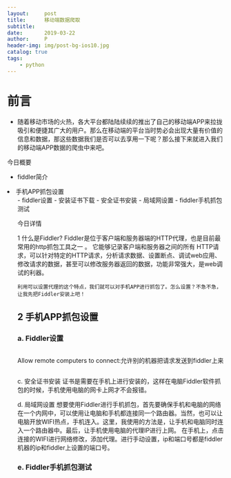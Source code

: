 ```yaml
---
layout:     post
title:      移动端数据爬取
subtitle:   
date:       2019-03-22
author:     P
header-img: img/post-bg-ios10.jpg
catalog: true
tags:
    - python
---
```

#  前言

-    随着移动市场的火热，各大平台都陆陆续续的推出了自己的移动端APP来拉拢吸引和便捷其广大的用户。那么在移动端的平台当时势必会出现大量有价值的信息和数据，那这些数据我们是否可以去享用一下呢？那么接下来就进入我们的移动端APP数据的爬虫中来吧。

今日概要

- fiddler简介
<li>手机APP抓包设置
<ul>
- fiddler设置
- 安装证书下载
- 安全证书安装
- 局域网设置
- fiddler手机抓包测试

今日详情

1 什么是Fiddler?    Fiddler是位于客户端和服务器端的HTTP代理，也是目前最常用的http抓包工具之一 。 它能够记录客户端和服务器之间的所有 HTTP请求，可以针对特定的HTTP请求，分析请求数据、设置断点、调试web应用、修改请求的数据，甚至可以修改服务器返回的数据，功能非常强大，是web调试的利器。

    利用可以设置代理的这个特点，我们就可以对手机APP进行抓包了。怎么设置？不急不急，让我先把Fiddler安装上吧！

## 2 手机APP抓包设置

### a. Fiddler设置

[<img src="https://img-blog.csdn.net/20170807155648147?watermark/2/text/aHR0cDovL2Jsb2cuY3Nkbi5uZXQvYzQwNjQ5NTc2Mg==/font/5a6L5L2T/fontsize/400/fill/I0JBQkFCMA==/dissolve/70/gravity/SouthEast" alt="" data-cke-saved-src="https://img-blog.csdn.net/20170807155648147?watermark/2/text/aHR0cDovL2Jsb2cuY3Nkbi5uZXQvYzQwNjQ5NTc2Mg==/font/5a6L5L2T/fontsize/400/fill/I0JBQkFCMA==/dissolve/70/gravity/SouthEast" />](https://img-blog.csdn.net/20170807155648147?watermark/2/text/aHR0cDovL2Jsb2cuY3Nkbi5uZXQvYzQwNjQ5NTc2Mg==/font/5a6L5L2T/fontsize/400/fill/I0JBQkFCMA==/dissolve/70/gravity/SouthEast)

Allow remote computers to connect:允许别的机器把请求发送到fiddler上来

[<img src="https://img-blog.csdn.net/20170807155717949?watermark/2/text/aHR0cDovL2Jsb2cuY3Nkbi5uZXQvYzQwNjQ5NTc2Mg==/font/5a6L5L2T/fontsize/400/fill/I0JBQkFCMA==/dissolve/70/gravity/SouthEast" alt="" data-cke-saved-src="https://img-blog.csdn.net/20170807155717949?watermark/2/text/aHR0cDovL2Jsb2cuY3Nkbi5uZXQvYzQwNjQ5NTc2Mg==/font/5a6L5L2T/fontsize/400/fill/I0JBQkFCMA==/dissolve/70/gravity/SouthEast" />](https://img-blog.csdn.net/20170807155717949?watermark/2/text/aHR0cDovL2Jsb2cuY3Nkbi5uZXQvYzQwNjQ5NTc2Mg==/font/5a6L5L2T/fontsize/400/fill/I0JBQkFCMA==/dissolve/70/gravity/SouthEast)

[<img src="https://img-blog.csdn.net/20170807155805855?watermark/2/text/aHR0cDovL2Jsb2cuY3Nkbi5uZXQvYzQwNjQ5NTc2Mg==/font/5a6L5L2T/fontsize/400/fill/I0JBQkFCMA==/dissolve/70/gravity/SouthEast" alt="" data-cke-saved-src="https://img-blog.csdn.net/20170807155805855?watermark/2/text/aHR0cDovL2Jsb2cuY3Nkbi5uZXQvYzQwNjQ5NTc2Mg==/font/5a6L5L2T/fontsize/400/fill/I0JBQkFCMA==/dissolve/70/gravity/SouthEast" />](https://img-blog.csdn.net/20170807155805855?watermark/2/text/aHR0cDovL2Jsb2cuY3Nkbi5uZXQvYzQwNjQ5NTc2Mg==/font/5a6L5L2T/fontsize/400/fill/I0JBQkFCMA==/dissolve/70/gravity/SouthEast)c. 安全证书安装    证书是需要在手机上进行安装的，这样在电脑Fiddler软件抓包的时候，手机使用电脑的网卡上网才不会报错。

d. 局域网设置    想要使用Fiddler进行手机抓包，首先要确保手机和电脑的网络在一个内网中，可以使用让电脑和手机都连接同一个路由器。当然，也可以让电脑开放WIFI热点，手机连入。这里，我使用的方法是，让手机和电脑同时连入一个路由器中。最后，让手机使用电脑的代理IP进行上网。 在手机上，点击连接的WIFI进行网络修改，添加代理。进行手动设置，ip和端口号都是fiddler机器的ip和fiddler上设置的端口号。

### e. Fiddler手机抓包测试
